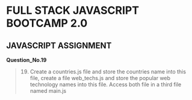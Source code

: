 # FULL STACK JAVASCRIPT BOOTCAMP 2.0

## JAVASCRIPT ASSIGNMENT

**Question_No.19**

>19. Create a countries.js file and store the countries name into this file, create a file web_techs.js and store the popular web technology names into this file. Access both file in a third file named main.js